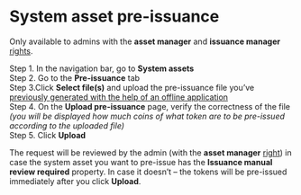 # System asset pre-issuance

Only available to admins with the **asset manager** and **issuance manager** [rights](../admin-account-management/rights-of-admins-on-the-platform.md).

Step 1. In the navigation bar, go to **System assets**  
Step 2. Go to the **Pre-issuance** tab  
Step 3.Click **Select file\(s\)** and upload the pre-issuance file you’ve [previously generated with the help of an offline application](../offline-application/pre-issuance-file-generation.md)  
Step 4. On the **Upload pre-issuance** page, verify the correctness of the file _\(you will be displayed how much coins of what token are to be pre-issued according to the uploaded file\)_  
Step 5. Click **Upload**

The request will be reviewed by the admin \(with the **asset manager** [right](../admin-account-management/rights-of-admins-on-the-platform.md)\) in case the system asset you want to pre-issue has the **Issuance manual review required** property. In case it doesn’t – the tokens will be pre-issued immediately after you click **Upload**.

